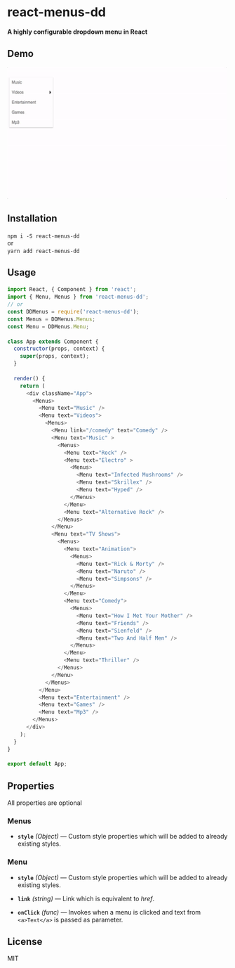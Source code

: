 # react-menus-dd

**A highly configurable dropdown menu in React**

## Demo  
<img src="example/Menus.gif" width="500" height="300"/>

## Installation
`npm i -S react-menus-dd`  
 or  
`yarn add react-menus-dd`

## Usage

```javascript
import React, { Component } from 'react';
import { Menu, Menus } from 'react-menus-dd';
// or
const DDMenus = require('react-menus-dd');
const Menus = DDMenus.Menus;
const Menu = DDMenus.Menu;

class App extends Component {
  constructor(props, context) {
    super(props, context);
  }
  
  render() {
    return (
      <div className="App">
        <Menus>
          <Menu text="Music" />
          <Menu text="Videos">
            <Menus>
              <Menu link="/comedy" text="Comedy" />
              <Menu text="Music" >
                <Menus>
                  <Menu text="Rock" />
                  <Menu text="Electro" >
                    <Menus>
                      <Menu text="Infected Mushrooms" />
                      <Menu text="Skrillex" />
                      <Menu text="Hyped" />
                    </Menus>
                  </Menu>
                  <Menu text="Alternative Rock" />
                </Menus>
              </Menu>
              <Menu text="TV Shows">
                <Menus>
                  <Menu text="Animation">
                    <Menus>
                      <Menu text="Rick & Morty" />
                      <Menu text="Naruto" />
                      <Menu text="Simpsons" />
                    </Menus>
                  </Menu>
                  <Menu text="Comedy">
                    <Menus>
                      <Menu text="How I Met Your Mother" />
                      <Menu text="Friends" />
                      <Menu text="Sienfeld" />
                      <Menu text="Two And Half Men" />
                    </Menus>
                  </Menu>
                  <Menu text="Thriller" />
                </Menus>
              </Menu>
            </Menus>
          </Menu>
          <Menu text="Entertainment" />
          <Menu text="Games" />
          <Menu text="Mp3" />
        </Menus>
      </div>
    );
  }
}

export default App;
```

## Properties

All properties are optional
### Menus
- **`style`** _(Object)_ — Custom style properties which will be added to already existing styles.

### Menu
- **`style`** _(Object)_ — Custom style properties which will be added to already existing styles.

- **`link`** _(string)_ — Link which is equivalent to *href*.

- **`onClick`** _(func)_ — Invokes when a menu is clicked and text from `<a>Text</a>` is passed as parameter.

## License

MIT
